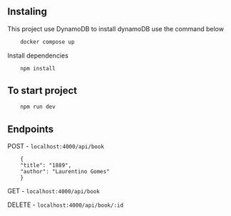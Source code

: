 ## Instaling

This project use DynamoDB to install dynamoDB use the command below

``` sh
    docker compose up
```

Install dependencies

``` sh 
    npm install
```

## To start project

``` sh
    npm run dev
```

## Endpoints

POST - `localhost:4000/api/book`
```
    {
    "title": "1889",
    "author": "Laurentino Gomes"
    }
```

GET - `localhost:4000/api/book`

DELETE - `localhost:4000/api/book/:id`

